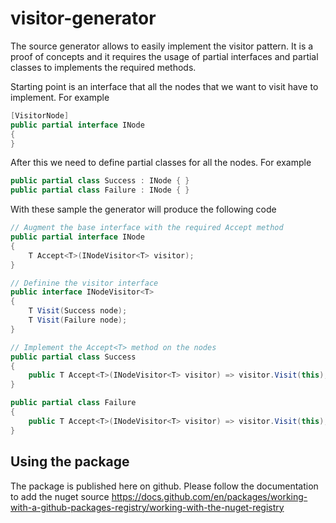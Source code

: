 # visitor-generator

The source generator allows to easily implement the visitor pattern. It is a proof of concepts and it requires the usage of partial interfaces and partial classes to implements the required methods.

Starting point is an interface that all the nodes that we want to visit have to implement. For example

```csharp
[VisitorNode]
public partial interface INode
{
}
```

After this we need to define partial classes for all the nodes. For example 

```csharp
public partial class Success : INode { }
public partial class Failure : INode { }
```

With these sample the generator will produce the following code

```csharp
// Augment the base interface with the required Accept method
public partial interface INode
{
    T Accept<T>(INodeVisitor<T> visitor);
}

// Definine the visitor interface
public interface INodeVisitor<T>
{
    T Visit(Success node);
    T Visit(Failure node);
}

// Implement the Accept<T> method on the nodes
public partial class Success
{
    public T Accept<T>(INodeVisitor<T> visitor) => visitor.Visit(this);
}

public partial class Failure
{
    public T Accept<T>(INodeVisitor<T> visitor) => visitor.Visit(this);
}
```

## Using the package

The package is published here on github. Please follow the documentation to add the nuget source https://docs.github.com/en/packages/working-with-a-github-packages-registry/working-with-the-nuget-registry